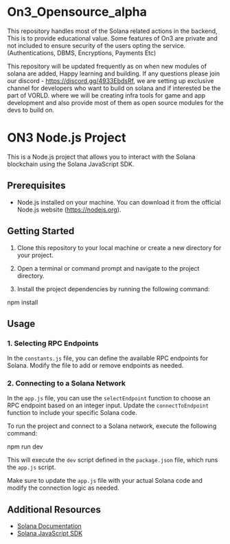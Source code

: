 # On3_Opensource_alpha
This repository handles most of the Solana related actions in the backend, This is to provide educational value. Some features of On3 are private and not included to ensure security of the users opting the service. (Authentications, DBMS, Encryptions, Payments Etc)


This repository will be updated frequently as on when new modules of solana are added, Happy learning and building. If any questions please join our discord - https://discord.gg/4933EbdsRf, we are setting up exclusive channel for developers who want to build on solana and if interested be the part of VORLD. where we will be creating infra tools for game and app development and also provide most of them as open source modules for the devs to build on. 



# ON3 Node.js Project

This is a Node.js project that allows you to interact with the Solana blockchain using the Solana JavaScript SDK.

## Prerequisites

- Node.js installed on your machine. You can download it from the official Node.js website (https://nodejs.org).

## Getting Started

1. Clone this repository to your local machine or create a new directory for your project.

2. Open a terminal or command prompt and navigate to the project directory.

3. Install the project dependencies by running the following command:

npm install

## Usage

### 1. Selecting RPC Endpoints

In the `constants.js` file, you can define the available RPC endpoints for Solana. Modify the file to add or remove endpoints as needed.

### 2. Connecting to a Solana Network

In the `app.js` file, you can use the `selectEndpoint` function to choose an RPC endpoint based on an integer input. Update the `connectToEndpoint` function to include your specific Solana code.

To run the project and connect to a Solana network, execute the following command:


npm run dev


This will execute the `dev` script defined in the `package.json` file, which runs the `app.js` script.

Make sure to update the `app.js` file with your actual Solana code and modify the connection logic as needed.

## Additional Resources

- [Solana Documentation](https://docs.solana.com/)
- [Solana JavaScript SDK](https://github.com/solana-labs/solana-web3.js)

